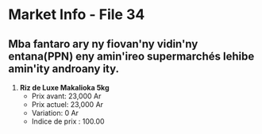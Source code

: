 # Market Info - File 34

## Mba fantaro ary ny fiovan'ny vidin'ny entana(PPN) eny amin'ireo supermarchés lehibe amin'ity androany ity.

1. **Riz de Luxe Makalioka 5kg**
   - Prix avant: 23,000 Ar
   - Prix actuel: 23,000 Ar
   - Variation: 0 Ar
   - Indice de prix : 100.00

